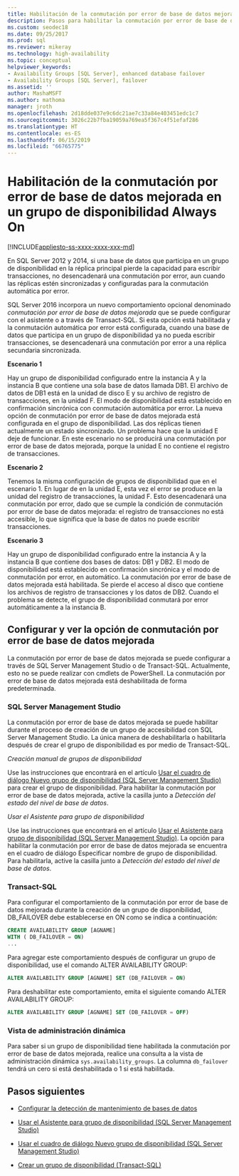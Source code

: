 ```yaml
---
title: Habilitación de la conmutación por error de base de datos mejorada para un grupo de disponibilidad
description: Pasos para habilitar la conmutación por error de base de datos mejorada, lo que desencadena una conmutación por error si una base de datos en un grupo de disponibilidad Always On ya no puede escribir transacciones.
ms.custom: seodec18
ms.date: 09/25/2017
ms.prod: sql
ms.reviewer: mikeray
ms.technology: high-availability
ms.topic: conceptual
helpviewer_keywords:
- Availability Groups [SQL Server], enhanced database failover
- Availability Groups [SQL Server], failover
ms.assetid: ''
author: MashaMSFT
ms.author: mathoma
manager: jroth
ms.openlocfilehash: 2d18dde037e9c6dc21ae7c33a84e403451edc1c7
ms.sourcegitcommit: 3026c22b7fba19059a769ea5f367c4f51efaf286
ms.translationtype: HT
ms.contentlocale: es-ES
ms.lasthandoff: 06/15/2019
ms.locfileid: "66765775"
---
```

# <a name="enable-enhanced-database-failover-to-a-database-in-an-always-on-availability-group"></a>Habilitación de la conmutación por error de base de datos mejorada en un grupo de disponibilidad Always On
[!INCLUDE[appliesto-ss-xxxx-xxxx-xxx-md](../../../includes/appliesto-ss-xxxx-xxxx-xxx-md.md)]

En SQL Server 2012 y 2014, si una base de datos que participa en un grupo de disponibilidad en la réplica principal pierde la capacidad para escribir transacciones, no desencadenará una conmutación por error, aun cuando las réplicas estén sincronizadas y configuradas para la conmutación automática por error.

SQL Server 2016 incorpora un nuevo comportamiento opcional denominado *conmutación por error de base de datos mejorada* que se puede configurar con el asistente o a través de Transact-SQL. Si esta opción está habilitada y la conmutación automática por error está configurada, cuando una base de datos que participa en un grupo de disponibilidad ya no pueda escribir transacciones, se desencadenará una conmutación por error a una réplica secundaria sincronizada.

**Escenario 1**

Hay un grupo de disponibilidad configurado entre la instancia A y la instancia B que contiene una sola base de datos llamada DB1. El archivo de datos de DB1 está en la unidad de disco E y su archivo de registro de transacciones, en la unidad F. El modo de disponibilidad está establecido en confirmación sincrónica con conmutación automática por error. La nueva opción de conmutación por error de base de datos mejorada está configurada en el grupo de disponibilidad. Las dos réplicas tienen actualmente un estado sincronizado. Un problema hace que la unidad E deje de funcionar. En este escenario no se producirá una conmutación por error de base de datos mejorada, porque la unidad E no contiene el registro de transacciones.  

**Escenario 2**

Tenemos la misma configuración de grupos de disponibilidad que en el escenario 1. En lugar de en la unidad E, esta vez el error se produce en la unidad del registro de transacciones, la unidad F. Esto desencadenará una conmutación por error, dado que se cumple la condición de conmutación por error de base de datos mejorada: el registro de transacciones no está accesible, lo que significa que la base de datos no puede escribir transacciones.

**Escenario 3**

Hay un grupo de disponibilidad configurado entre la instancia A y la instancia B que contiene dos bases de datos: DB1 y DB2. El modo de disponibilidad está establecido en confirmación sincrónica y el modo de conmutación por error, en automático. La conmutación por error de base de datos mejorada está habilitada. Se pierde el acceso al disco que contiene los archivos de registro de transacciones y los datos de DB2. Cuando el problema se detecte, el grupo de disponibilidad conmutará por error automáticamente a la instancia B.

## <a name="configure-and-view-the-enhanced-database-failover-option"></a>Configurar y ver la opción de conmutación por error de base de datos mejorada

La conmutación por error de base de datos mejorada se puede configurar a través de SQL Server Management Studio o de Transact-SQL. Actualmente, esto no se puede realizar con cmdlets de PowerShell. La conmutación por error de base de datos mejorada está deshabilitada de forma predeterminada.

### <a name="sql-server-management-studio"></a>SQL Server Management Studio

La conmutación por error de base de datos mejorada se puede habilitar durante el proceso de creación de un grupo de accesibilidad con SQL Server Management Studio. La única manera de deshabilitarla o habilitarla después de crear el grupo de disponibilidad es por medio de Transact-SQL.

*Creación manual de grupos de disponibilidad*

Use las instrucciones que encontrará en el artículo [Usar el cuadro de diálogo Nuevo grupo de disponibilidad (SQL Server Management Studio)](use-the-new-availability-group-dialog-box-sql-server-management-studio.md) para crear el grupo de disponibilidad. Para habilitar la conmutación por error de base de datos mejorada, active la casilla junto a *Detección del estado del nivel de base de datos*.

*Usar el Asistente para grupo de disponibilidad*

Use las instrucciones que encontrará en el artículo [Usar el Asistente para grupo de disponibilidad (SQL Server Management Studio)](use-the-availability-group-wizard-sql-server-management-studio.md). La opción para habilitar la conmutación por error de base de datos mejorada se encuentra en el cuadro de diálogo Especificar nombre de grupo de disponibilidad. Para habilitarla, active la casilla junto a *Detección del estado del nivel de base de datos*.

### <a name="transact-sql"></a>Transact-SQL

Para configurar el comportamiento de la conmutación por error de base de datos mejorada durante la creación de un grupo de disponibilidad, DB_FAILOVER debe establecerse en ON como se indica a continuación:

```SQL
CREATE AVAILABILITY GROUP [AGNAME]
WITH ( DB_FAILOVER = ON)
...
```
Para agregar este comportamiento después de configurar un grupo de disponibilidad, use el comando ALTER AVAILABILITY GROUP:
```SQL
ALTER AVAILABILITY GROUP [AGNAME] SET (DB_FAILOVER = ON)
```
Para deshabilitar este comportamiento, emita el siguiente comando ALTER AVAILABILITY GROUP:
```SQL
ALTER AVAILABILITY GROUP [AGNAME] SET (DB_FAILOVER = OFF)
```
### <a name="dynamic-management-view"></a>Vista de administración dinámica
Para saber si un grupo de disponibilidad tiene habilitada la conmutación por error de base de datos mejorada, realice una consulta a la vista de administración dinámica `sys.availability_groups`. La columna `db_failover` tendrá un cero si está deshabilitada o 1 si está habilitada. 

## <a name="next-steps"></a>Pasos siguientes 

- [Configurar la detección de mantenimiento de bases de datos](sql-server-always-on-database-health-detection-failover-option.md)

- [Usar el Asistente para grupo de disponibilidad (SQL Server Management Studio)](use-the-availability-group-wizard-sql-server-management-studio.md)

- [Usar el cuadro de diálogo Nuevo grupo de disponibilidad (SQL Server Management Studio)](use-the-new-availability-group-dialog-box-sql-server-management-studio.md)
 
- [Crear un grupo de disponibilidad (Transact-SQL)](create-an-availability-group-transact-sql.md)

